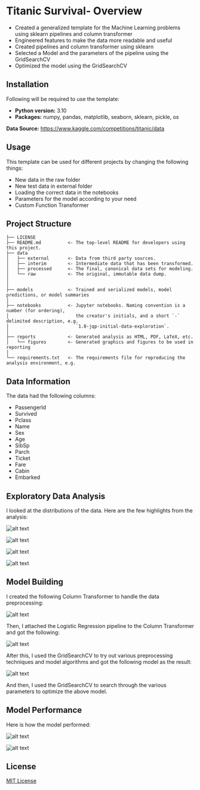 Titanic Survival- Overview
==========================
- Created a generalized template for the Machine Learning problems using sklearn pipelines and column transformer
- Engineered features to make the data more readable and useful
- Created pipelines and column transformer using sklearn
- Selected a Model and the parameters of the pipeline using the GridSearchCV
- Optimized the model using the GridSearchCV

Installation
------------
Following will be required to use the template:
- **Python version:** 3.10   
- **Packages:** numpy, pandas, matplotlib, seaborn, sklearn, pickle, os   

**Data Source:** https://www.kaggle.com/competitions/titanic/data

Usage
-----
This template can be used for different projects by changing the following things:
- New data in the raw folder
- New test data in external folder
- Loading the correct data in the notebooks
- Parameters for the model according to your need
- Custom Function Transformer

Project Structure
-----------------

    ├── LICENSE
    ├── README.md          <- The top-level README for developers using this project.
    ├── data
    │   ├── external       <- Data from third party sources.
    │   ├── interim        <- Intermediate data that has been transformed.
    │   ├── processed      <- The final, canonical data sets for modeling.
    │   └── raw            <- The original, immutable data dump.
    │
    │
    ├── models             <- Trained and serialized models, model predictions, or model summaries
    │
    ├── notebooks          <- Jupyter notebooks. Naming convention is a number (for ordering),
    │                         the creator's initials, and a short `-` delimited description, e.g.
    │                         `1.0-jqp-initial-data-exploration`.
    │
    ├── reports            <- Generated analysis as HTML, PDF, LaTeX, etc.
    │   └── figures        <- Generated graphics and figures to be used in reporting
    │
    └── requirements.txt   <- The requirements file for reproducing the analysis environment, e.g.


Data Information
----------------
The data had the following columns:   
- PassengerId
- Survived
- Pclass
- Name
- Sex
- Age
- SibSp
- Parch
- Ticket
- Fare
- Cabin
- Embarked

Exploratory Data Analysis 
-------------------------
I looked at the distributions of the data. Here are the few highlights from the analysis:

![alt text](reports/figures/age_dist.png "Age Distribution")

![alt text](reports/figures/fare_dist.png "Fare Distribution")

![alt text](reports/figures/pclass_hist.png "Pclass Histogram")

![alt text](reports/figures/correlation_heatmap.png "Correlation")

Model Building
--------------
I created the following Column Transformer to handle the data preprocessing:

![alt text](reports/figures/preprocessing_pipeline.png "Preprocessing Pipeline")

Then, I attached the Logistic Regression pipeline to the Column Transformer and got the following:

![alt text](reports/figures/model_pipeline.png "Model Pipeline")

After this, I used the GridSearchCV to try out various preprocessing techniques and model algorithms and got the following model as the result:

![alt text](reports/figures/best_estimator.png "Best Estimator")

And then, I used the GridSearchCV to search through the various parameters to optimize the above model.

Model Performance
-----------------
Here is how the model performed:

![alt text](reports/figures/initial_performance.png "Performance")

![alt text](reports/figures/confusion_matrix.png "Confusion Matrix")

License
-------
[MIT License](https://spdx.org/licenses/MIT.html "LICENSE")
